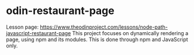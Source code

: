 # odin-restaurant-page
Lesson page: https://www.theodinproject.com/lessons/node-path-javascript-restaurant-page
This project focuses on dynamically rendering a page, using npm and its modules. 
This is done through npm and JavaScript only.
